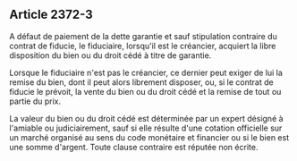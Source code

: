 Article 2372-3
----
A défaut de paiement de la dette garantie et sauf stipulation contraire du
contrat de fiducie, le fiduciaire, lorsqu'il est le créancier, acquiert la libre
disposition du bien ou du droit cédé à titre de garantie.

Lorsque le fiduciaire n'est pas le créancier, ce dernier peut exiger de lui la
remise du bien, dont il peut alors librement disposer, ou, si le contrat de
fiducie le prévoit, la vente du bien ou du droit cédé et la remise de tout ou
partie du prix.

La valeur du bien ou du droit cédé est déterminée par un expert désigné à
l'amiable ou judiciairement, sauf si elle résulte d'une cotation officielle sur
un marché organisé au sens du code monétaire et financier ou si le bien est une
somme d'argent. Toute clause contraire est réputée non écrite.
